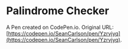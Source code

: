 # Palindrome Checker

A Pen created on CodePen.io. Original URL: [https://codepen.io/SeanCarlson/pen/Yzrvjyq](https://codepen.io/SeanCarlson/pen/Yzrvjyq).

